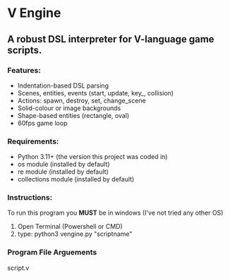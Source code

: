 # V Engine 
## A robust DSL interpreter for V-language game scripts.

### Features:

- Indentation-based DSL parsing
- Scenes, entities, events (start, update, key_, collision)
- Actions: spawn, destroy, set, change_scene
- Solid-colour or image backgrounds
- Shape-based entities (rectangle, oval)
- 60fps game loop

### Requirements:

 - Python 3.11+ (the version this project was coded in)
 - os module (installed by default)
 - re module (installed by default)
 - collections module (installed by default)

### Instructions:

To run this program you __MUST__ be in windows (I've not tried any other OS)

1. Open Terminal (Powershell or CMD)
2. type: python3 vengine.py "scriptname"

### Program File Arguements
 script.v
